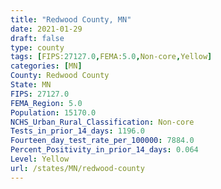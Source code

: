 ```yaml
---
title: "Redwood County, MN"
date: 2021-01-29
draft: false
type: county
tags: [FIPS:27127.0,FEMA:5.0,Non-core,Yellow]
categories: [MN]
County: Redwood County
State: MN
FIPS: 27127.0
FEMA_Region: 5.0
Population: 15170.0
NCHS_Urban_Rural_Classification: Non-core
Tests_in_prior_14_days: 1196.0
Fourteen_day_test_rate_per_100000: 7884.0
Percent_Positivity_in_prior_14_days: 0.064
Level: Yellow
url: /states/MN/redwood-county
---
```



